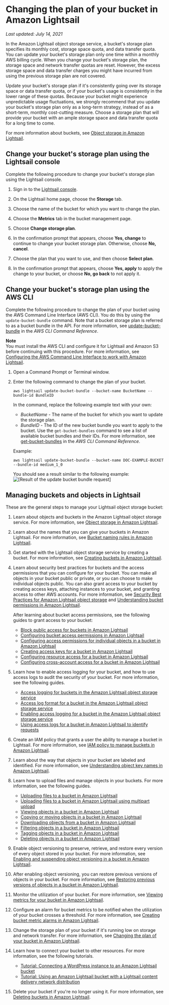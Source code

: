 # Changing the plan of your bucket in Amazon Lightsail<a name="amazon-lightsail-changing-bucket-plans"></a>

 *Last updated: July 14, 2021* 

In the Amazon Lightsail object storage service, a bucket's storage plan specifies its monthly cost, storage space quota, and data transfer quota\. You can update your bucket's storage plan only one time within a monthly AWS billing cycle\. When you change your bucket's storage plan, the storage space and network transfer quotas are reset\. However, the excess storage space and data transfer charges you might have incurred from using the previous storage plan are not covered\.

Update your bucket's storage plan if it's consistently going over its storage space or data transfer quota, or if your bucket's usage is consistently in the lower range of these quotas\. Because your bucket might experience unpredictable usage fluctuations, we strongly recommend that you update your bucket's storage plan only as a long\-term strategy, instead of as a short\-term, monthly cost\-cutting measure\. Choose a storage plan that will provide your bucket with an ample storage space and data transfer quota for a long time to come\.

For more information about buckets, see [Object storage in Amazon Lightsail](buckets-in-amazon-lightsail.md)\.

## Change your bucket's storage plan using the Lightsail console<a name="change-bucket-storage-plan-lightsail-console"></a>

Complete the following procedure to change your bucket's storage plan using the Lightsail console\.

1. Sign in to the [Lightsail console](https://lightsail.aws.amazon.com/)\.

1. On the Lightsail home page, choose the **Storage** tab\.

1. Choose the name of the bucket for which you want to change the plan\.

1. Choose the **Metrics** tab in the bucket management page\.

1. Choose **Change storage plan**\.

1. In the confirmation prompt that appears, choose **Yes, change** to continue to change your bucket storage plan\. Otherwise, choose **No, cancel**\.

1. Choose the plan that you want to use, and then choose **Select plan**\.

1. In the confirmation prompt that appears, choose **Yes, apply** to apply the change to your bucket, or choose **No, go back** to not apply it\.

## Change your bucket's storage plan using the AWS CLI<a name="change-bucket-storage-plan-aws-cli"></a>

Complete the following procedure to change the plan of your bucket using the AWS Command Line Interface \(AWS CLI\)\. You do this by using the `update-bucket-bundle` command\. Note that a bucket storage plan is referred to as a bucket bundle in the API\. For more information, see [update\-bucket\-bundle](https://docs.aws.amazon.com/cli/latest/reference/lightsail/update-bucket-bundle.html) in the *AWS CLI Command Reference*\.

**Note**  
You must install the AWS CLI and configure it for Lightsail and Amazon S3 before continuing with this procedure\. For more information, see [Configuring the AWS Command Line Interface to work with Amazon Lightsail](lightsail-how-to-set-up-and-configure-aws-cli.md)\.

1. Open a Command Prompt or Terminal window\.

1. Enter the following command to change the plan of your bucket\.

   ```
   aws lightsail update-bucket-bundle --bucket-name BucketName --bundle-id BundleID
   ```

   In the command, replace the following example text with your own:
   + *BucketName* \- The name of the bucket for which you want to update the storage plan\.
   + *BundleID* \- The ID of the new bucket bundle you want to apply to the bucket\. Use the `get-bucket-bundles` command to see a list of available bucket bundles and their IDs\. For more information, see [get\-bucket\-bundles](https://docs.aws.amazon.com/cli/latest/reference/lightsail/get-bucket-bundle.html) in the *AWS CLI Command Reference*\.

   Example:

   ```
   aws lightsail update-bucket-bundle --bucket-name DOC-EXAMPLE-BUCKET --bundle-id medium_1_0
   ```

   You should see a result similar to the following example:  
![\[Result of the update bucket bundle request\]](https://d9yljz1nd5001.cloudfront.net/en_us/1490b6b36a8ed9d4b2232825b79c8222/images/amazon-lightsail-update-bucket-bundle-cli.png)

## Managing buckets and objects in Lightsail<a name="changing-plan-managing-buckets-and-objects"></a>

These are the general steps to manage your Lightsail object storage bucket:

1. Learn about objects and buckets in the Amazon Lightsail object storage service\. For more information, see [Object storage in Amazon Lightsail](buckets-in-amazon-lightsail.md)\.

1. Learn about the names that you can give your buckets in Amazon Lightsail\. For more information, see [Bucket naming rules in Amazon Lightsail](bucket-naming-rules-in-amazon-lightsail.md)\.

1. Get started with the Lightsail object storage service by creating a bucket\. For more information, see [Creating buckets in Amazon Lightsail](amazon-lightsail-creating-buckets.md)\.

1. Learn about security best practices for buckets and the access permissions that you can configure for your bucket\. You can make all objects in your bucket public or private, or you can choose to make individual objects public\. You can also grant access to your bucket by creating access keys, attaching instances to your bucket, and granting access to other AWS accounts\. For more information, see [Security Best Practices for Amazon Lightsail object storage](amazon-lightsail-bucket-security-best-practices.md) and [Understanding bucket permissions in Amazon Lightsail](amazon-lightsail-understanding-bucket-permissions.md)\.

   After learning about bucket access permissions, see the following guides to grant access to your bucket:
   + [Block public access for buckets in Amazon Lightsail](amazon-lightsail-block-public-access-for-buckets.md)
   + [Configuring bucket access permissions in Amazon Lightsail](amazon-lightsail-configuring-bucket-permissions.md)
   + [Configuring access permissions for individual objects in a bucket in Amazon Lightsail](amazon-lightsail-configuring-individual-object-access.md)
   + [Creating access keys for a bucket in Amazon Lightsail](amazon-lightsail-creating-bucket-access-keys.md)
   + [Configuring resource access for a bucket in Amazon Lightsail](amazon-lightsail-configuring-bucket-resource-access.md)
   + [Configuring cross\-account access for a bucket in Amazon Lightsail](amazon-lightsail-configuring-bucket-cross-account-access.md)

1. Learn how to enable access logging for your bucket, and how to use access logs to audit the security of your bucket\. For more information, see the following guides\.
   + [Access logging for buckets in the Amazon Lightsail object storage service](amazon-lightsail-bucket-access-logs.md)
   + [Access log format for a bucket in the Amazon Lightsail object storage service](amazon-lightsail-bucket-access-log-format.md)
   + [Enabling access logging for a bucket in the Amazon Lightsail object storage service](amazon-lightsail-enabling-bucket-access-logs.md)
   + [Using access logs for a bucket in Amazon Lightsail to identify requests](amazon-lightsail-using-bucket-access-logs.md)

1. Create an IAM policy that grants a user the ability to manage a bucket in Lightsail\. For more information, see [IAM policy to manage buckets in Amazon Lightsail](amazon-lightsail-bucket-management-policies.md)\.

1. Learn about the way that objects in your bucket are labeled and identified\. For more information, see [Understanding object key names in Amazon Lightsail](understanding-bucket-object-key-names-in-amazon-lightsail.md)\.

1. Learn how to upload files and manage objects in your buckets\. For more information, see the following guides\.
   + [Uploading files to a bucket in Amazon Lightsail](amazon-lightsail-uploading-files-to-a-bucket.md)
   + [Uploading files to a bucket in Amazon Lightsail using multipart upload](amazon-lightsail-uploading-files-to-a-bucket-using-multipart-upload.md)
   + [Viewing objects in a bucket in Amazon Lightsail](amazon-lightsail-viewing-objects-in-a-bucket.md)
   + [Copying or moving objects in a bucket in Amazon Lightsail](amazon-lightsail-copying-moving-bucket-objects.md)
   + [Downloading objects from a bucket in Amazon Lightsail](amazon-lightsail-downloading-bucket-objects.md)
   + [Filtering objects in a bucket in Amazon Lightsail](amazon-lightsail-filtering-bucket-objects.md)
   + [Tagging objects in a bucket in Amazon Lightsail](amazon-lightsail-tagging-bucket-objects.md)
   + [Deleting objects in a bucket in Amazon Lightsail](amazon-lightsail-deleting-bucket-objects.md)

1. Enable object versioning to preserve, retrieve, and restore every version of every object stored in your bucket\. For more information, see [Enabling and suspending object versioning in a bucket in Amazon Lightsail](amazon-lightsail-managing-bucket-object-versioning.md)\.

1. After enabling object versioning, you can restore previous versions of objects in your bucket\. For more information, see [Restoring previous versions of objects in a bucket in Amazon Lightsail](amazon-lightsail-restoring-bucket-object-versions.md)\.

1. Monitor the utilization of your bucket\. For more information, see [Viewing metrics for your bucket in Amazon Lightsail](amazon-lightsail-viewing-bucket-metrics.md)\.

1. Configure an alarm for bucket metrics to be notified when the utilization of your bucket crosses a threshold\. For more information, see [Creating bucket metric alarms in Amazon Lightsail](amazon-lightsail-adding-bucket-metric-alarms.md)\.

1. Change the storage plan of your bucket if it's running low on storage and network transfer\. For more information, see [Changing the plan of your bucket in Amazon Lightsail](#amazon-lightsail-changing-bucket-plans)\.

1. Learn how to connect your bucket to other resources\. For more information, see the following tutorials\.
   + [Tutorial: Connecting a WordPress instance to an Amazon Lightsail bucket](amazon-lightsail-connecting-buckets-to-wordpress.md)
   + [Tutorial: Using an Amazon Lightsail bucket with a Lightsail content delivery network distribution](amazon-lightsail-using-distributions-with-buckets.md)

1. Delete your bucket if you're no longer using it\. For more information, see [Deleting buckets in Amazon Lightsail](amazon-lightsail-deleting-buckets.md)\.